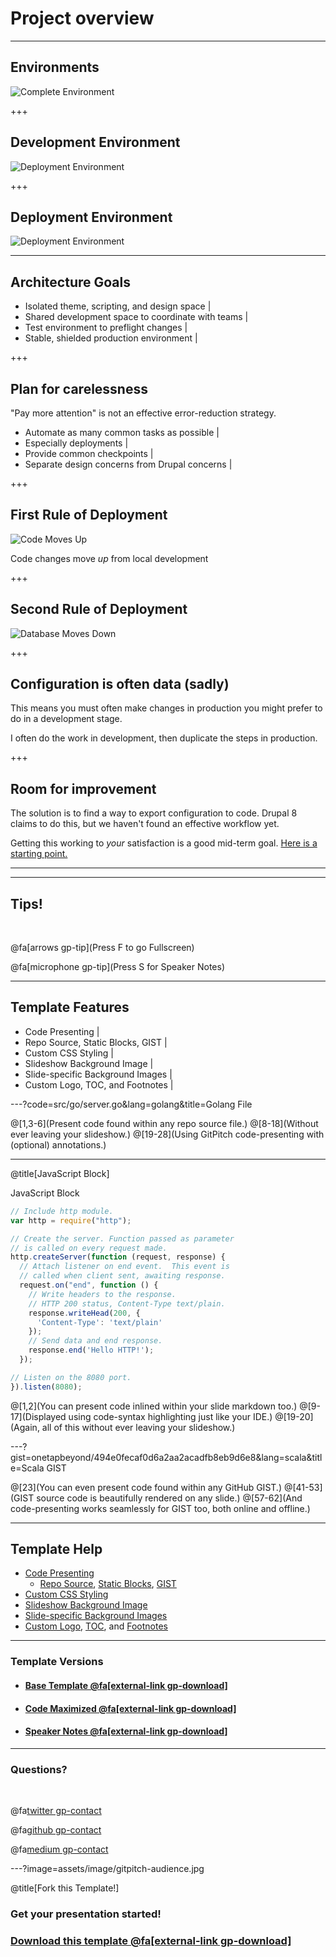 # Project overview

---
## Environments

![Complete Environment](assets/image/project_overview.png)

+++

## Development Environment
![Deployment Environment](assets/image/development.png)

+++
## Deployment Environment
![Deployment Environment](assets/image/deployment.png)

---

## Architecture Goals

- Isolated theme, scripting, and design space |
- Shared development space to coordinate with teams |
- Test environment to preflight changes |
- Stable, shielded production environment |

+++

## Plan for carelessness

"Pay more attention" is not an effective error-reduction strategy.

- Automate as many common tasks as possible |
- Especially deployments |
- Provide common checkpoints |
- Separate design concerns from Drupal concerns |

+++

## First Rule of Deployment

![Code Moves Up](assets/image/files_up.png)

Code changes move _up_ from local development


+++

## Second Rule of Deployment

![Database Moves Down](assets/image/data_down.png)

+++ 

## Configuration is often data (sadly)

This means you must often make changes in production you might prefer to do in a development stage.

I often do the work in development, then duplicate the steps in production.

+++

## Room for improvement

The solution is to find a way to export configuration to code. Drupal 8 claims to do this, but we haven't found an effective workflow yet.

Getting this working to _your_ satisfaction is a good mid-term goal. [Here is a starting point.](https://www.drupal.org/docs/8/configuration-management/managing-your-sites-configuration)

---

---



## Tips!

<br>

@fa[arrows gp-tip](Press F to go Fullscreen)

@fa[microphone gp-tip](Press S for Speaker Notes)

---

## Template Features

- Code Presenting |
- Repo Source, Static Blocks, GIST |
- Custom CSS Styling |
- Slideshow Background Image |
- Slide-specific Background Images |
- Custom Logo, TOC, and Footnotes |

---?code=src/go/server.go&lang=golang&title=Golang File

@[1,3-6](Present code found within any repo source file.)
@[8-18](Without ever leaving your slideshow.)
@[19-28](Using GitPitch code-presenting with (optional) annotations.)

---

@title[JavaScript Block]

<p><span class="slide-title">JavaScript Block</span></p>

```javascript
// Include http module.
var http = require("http");

// Create the server. Function passed as parameter
// is called on every request made.
http.createServer(function (request, response) {
  // Attach listener on end event.  This event is
  // called when client sent, awaiting response.
  request.on("end", function () {
    // Write headers to the response.
    // HTTP 200 status, Content-Type text/plain.
    response.writeHead(200, {
      'Content-Type': 'text/plain'
    });
    // Send data and end response.
    response.end('Hello HTTP!');
  });

// Listen on the 8080 port.
}).listen(8080);
```

@[1,2](You can present code inlined within your slide markdown too.)
@[9-17](Displayed using code-syntax highlighting just like your IDE.)
@[19-20](Again, all of this without ever leaving your slideshow.)

---?gist=onetapbeyond/494e0fecaf0d6a2aa2acadfb8eb9d6e8&lang=scala&title=Scala GIST

@[23](You can even present code found within any GitHub GIST.)
@[41-53](GIST source code is beautifully rendered on any slide.)
@[57-62](And code-presenting works seamlessly for GIST too, both online and offline.)

---

## Template Help

- [Code Presenting](https://github.com/gitpitch/gitpitch/wiki/Code-Presenting)
  + [Repo Source](https://github.com/gitpitch/gitpitch/wiki/Code-Delimiter-Slides), [Static Blocks](https://github.com/gitpitch/gitpitch/wiki/Code-Slides), [GIST](https://github.com/gitpitch/gitpitch/wiki/GIST-Slides) 
- [Custom CSS Styling](https://github.com/gitpitch/gitpitch/wiki/Slideshow-Custom-CSS)
- [Slideshow Background Image](https://github.com/gitpitch/gitpitch/wiki/Background-Setting)
- [Slide-specific Background Images](https://github.com/gitpitch/gitpitch/wiki/Image-Slides#background)
- [Custom Logo](https://github.com/gitpitch/gitpitch/wiki/Logo-Setting), [TOC](https://github.com/gitpitch/gitpitch/wiki/Table-of-Contents), and [Footnotes](https://github.com/gitpitch/gitpitch/wiki/Footnote-Setting)

---

### Template Versions

- #### [Base Template  @fa[external-link gp-download]](https://gitpitch.com/templates/beige)
- #### [Code Maximized @fa[external-link gp-download]](https://gitpitch.com/templates/beige?p=codemax)
- #### [Speaker Notes @fa[external-link gp-download]](https://gitpitch.com/templates/beige?p=speaker)

---

### Questions?

<br>

@fa[twitter gp-contact](@gitpitch)

@fa[github gp-contact](gitpitch)

@fa[medium gp-contact](@gitpitch)

---?image=assets/image/gitpitch-audience.jpg

@title[Fork this Template!]

### <span class="white">Get your presentation started!</span>
### [Download this template @fa[external-link gp-download]](https://gitpitch.com/template/download/beige)


